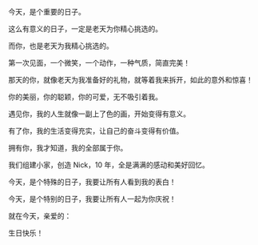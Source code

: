 今天，是个重要的日子。

这么有意义的日子，一定是老天为你精心挑选的。

而你，也是老天为我精心挑选的。

第一次见面，一个微笑，一个动作，一种气质，简直完美！

那天的你，就像老天为我准备好的礼物，就等着我来拆开，如此的意外和惊喜！

你的美丽，你的聪颖，你的可爱，无不吸引着我。

遇见你，我的人生就像一副上了色的画，开始变得有意义。

有了你，我的生活变得充实，让自己的奋斗变得有价值。

拥有你，我才知道，我的全部属于你。

我们组建小家，创造 Nick，10 年，全是满满的感动和美好回忆。

今天，是个特殊的日子，我要让所有人看到我的表白！

今天，是个特别的日子，我要让所有人一起为你庆祝！

就在今天，亲爱的：

生日快乐！

















































